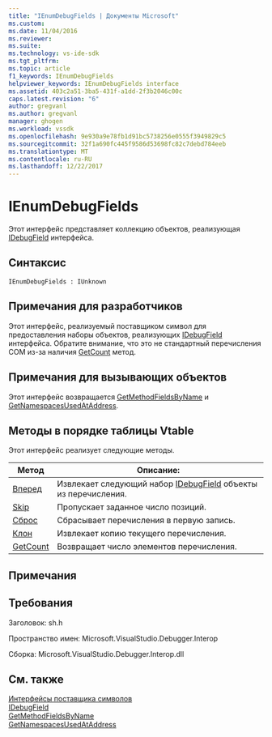 ```yaml
---
title: "IEnumDebugFields | Документы Microsoft"
ms.custom: 
ms.date: 11/04/2016
ms.reviewer: 
ms.suite: 
ms.technology: vs-ide-sdk
ms.tgt_pltfrm: 
ms.topic: article
f1_keywords: IEnumDebugFields
helpviewer_keywords: IEnumDebugFields interface
ms.assetid: 403c2a51-3ba5-431f-a1dd-2f3b2046c00c
caps.latest.revision: "6"
author: gregvanl
ms.author: gregvanl
manager: ghogen
ms.workload: vssdk
ms.openlocfilehash: 9e930a9e78fb1d91bc5738256e0555f3949829c5
ms.sourcegitcommit: 32f1a690fc445f9586d53698fc82c7debd784eeb
ms.translationtype: MT
ms.contentlocale: ru-RU
ms.lasthandoff: 12/22/2017
---
```

# <a name="ienumdebugfields"></a>IEnumDebugFields
Этот интерфейс представляет коллекцию объектов, реализующая [IDebugField](../../../extensibility/debugger/reference/idebugfield.md) интерфейса.  
  
## <a name="syntax"></a>Синтаксис  
  
```  
IEnumDebugFields : IUnknown  
```  
  
## <a name="notes-for-implementers"></a>Примечания для разработчиков  
 Этот интерфейс, реализуемый поставщиком символ для предоставления наборы объектов, реализующих [IDebugField](../../../extensibility/debugger/reference/idebugfield.md) интерфейса. Обратите внимание, что это не стандартный перечисления COM из-за наличия [GetCount](../../../extensibility/debugger/reference/ienumdebugfields-getcount.md) метод.  
  
## <a name="notes-for-callers"></a>Примечания для вызывающих объектов  
 Этот интерфейс возвращается [GetMethodFieldsByName](../../../extensibility/debugger/reference/idebugsymbolprovider-getmethodfieldsbyname.md) и [GetNamespacesUsedAtAddress](../../../extensibility/debugger/reference/idebugsymbolprovider-getnamespacesusedataddress.md).  
  
## <a name="methods-in-vtable-order"></a>Методы в порядке таблицы Vtable  
 Этот интерфейс реализует следующие методы.  
  
|Метод|Описание:|  
|------------|-----------------|  
|[Вперед](../../../extensibility/debugger/reference/ienumdebugfields-next.md)|Извлекает следующий набор [IDebugField](../../../extensibility/debugger/reference/idebugfield.md) объекты из перечисления.|  
|[Skip](../../../extensibility/debugger/reference/ienumdebugfields-skip.md)|Пропускает заданное число позиций.|  
|[Сброс](../../../extensibility/debugger/reference/ienumdebugfields-reset.md)|Сбрасывает перечисления в первую запись.|  
|[Клон](../../../extensibility/debugger/reference/ienumdebugfields-clone.md)|Извлекает копию текущего перечисления.|  
|[GetCount](../../../extensibility/debugger/reference/ienumdebugfields-getcount.md)|Возвращает число элементов перечисления.|  
  
## <a name="remarks"></a>Примечания  
  
## <a name="requirements"></a>Требования  
 Заголовок: sh.h  
  
 Пространство имен: Microsoft.VisualStudio.Debugger.Interop  
  
 Сборка: Microsoft.VisualStudio.Debugger.Interop.dll  
  
## <a name="see-also"></a>См. также  
 [Интерфейсы поставщика символов](../../../extensibility/debugger/reference/symbol-provider-interfaces.md)   
 [IDebugField](../../../extensibility/debugger/reference/idebugfield.md)   
 [GetMethodFieldsByName](../../../extensibility/debugger/reference/idebugsymbolprovider-getmethodfieldsbyname.md)   
 [GetNamespacesUsedAtAddress](../../../extensibility/debugger/reference/idebugsymbolprovider-getnamespacesusedataddress.md)